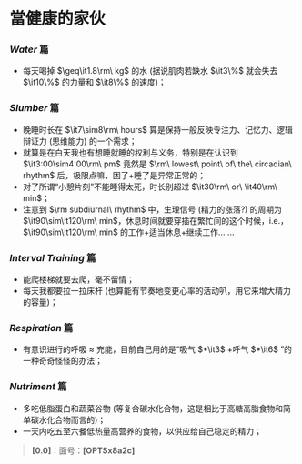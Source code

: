 # **當健康的家伙**

### $Water$ 篇

- 每天喝掉 $\geq\it1.8\rm\ kg$ 的水 (据说肌肉若缺水 $\it3\%$ 就会失去 $\it10\%$ 的力量和 $\it8\%$ 的速度)；

### $Slumber$ 篇

- 晚睡时长在 $\it7\sim8\rm\ hours$ 算是保持一般反映专注力、记忆力、逻辑辩证力 (思维能力) 的一个需求；
- 就算是在白天我也有想睡就睡的权利与义务，特别是在认识到 $\it3:00\sim4:00\rm\ pm$ 竟然是 $\rm\ lowest\ point\ of\ the\ circadian\ rhythm$ 后，极限点嘛，困了+睡了是异常正常的；
- 对了所谓“小憩片刻”不能睡得太死，时长别超过 $\it30\rm\ or\ \it40\rm\ min$；
- 注意到 $\rm subdiurnal\ rhythm$ 中，生理信号 (精力的涨落?) 的周期为 $\it90\sim\it120\rm\ min$，休息时间就要穿插在繁忙间的这个时候，i.e.，$\it90\sim\it120\rm\ min$ 的工作+适当休息+继续工作... ...

### $Interval\ Training$ 篇

- 能爬楼梯就要去爬，毫不留情；
- 每天我都要拉一拉床杆 (也算能有节奏地变更心率的活动叭，用它来增大精力的容量)；

### $Respiration$ 篇

- 有意识进行的呼吸 $\approx$ 充能，目前自己用的是“吸气 $*\it3$ +呼气 $*\it6$ ”的一种奇奇怪怪的办法；

### $Nutriment$ 篇

- 多吃低脂蛋白和蔬菜谷物 (等复合碳水化合物，这是相比于高糖高脂食物和简单碳水化合物而言的)；
- 一天内吃五至六餐低热量高营养的食物，以供应给自己稳定的精力；



>**[0.0]**：面号：**[OPTSx8a2c]**


